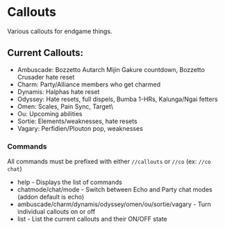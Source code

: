# Callouts

Various callouts for endgame things.

## Current Callouts:
- Ambuscade: Bozzetto Autarch Mijin Gakure countdown, Bozzetto Crusader hate reset
- Charm: Party/Alliance members who get charmed
- Dynamis: Halphas hate reset
- Odyssey: Hate resets, full dispels, Bumba 1-HRs, Kalunga/Ngai fetters
- Omen: Scales, Pain Sync, Target\
- Ou: Upcoming abilities
- Sortie: Elements/weaknesses, hate resets
- Vagary: Perfidien/Plouton pop, weaknesses

### Commands
All commands must be prefixed with either `//callouts` or `//co` (ex: `//co chat`)
- help - Displays the list of commands
- chatmode/chat/mode - Switch between Echo and Party chat modes (addon default is echo)
- ambuscade/charm/dynamis/odyssey/omen/ou/sortie/vagary - Turn individual callouts on or off
- list - List the current callouts and their ON/OFF state
